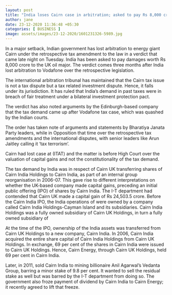 ```yaml
---
layout: post
title: "India loses Cairn case in arbitration; asked to pay Rs 8,000 cr in damages"
author: jane 
date: 23-12-2020 11:36:48 +05:30 
categories: [ BUSINESS ] 
image: assets/images/23-12-2020/1601231326-5989.jpg
---
```

In a major setback, Indian government has lost arbitration to energy giant Cairn under the retrospective tax amendment to the law in a verdict that came late night on Tuesday. India has been asked to pay damages worth Rs 8,000 crore to the UK oil major. The verdict comes three months after India lost arbitration to Vodafone over the retrospective legislation.

The international arbitration tribunal has maintained that the Cairn tax issue is not a tax dispute but a tax related investment dispute. Hence, it falls under its jurisdiction. It has ruled that India’s demand in past taxes were in breach of fair treatment under a bilateral investment protection pact.

The verdict has also noted arguments by the Edinburgh-based company that the tax demand came up after Vodafone tax case, which was quashed by the Indian courts.

The order has taken note of arguments and statements by Bharatiya Janata Party leaders, while in Opposition that time over the retrospective tax amendments and the international disputes, with senior leaders like Arun Jaitley calling it ‘tax terrorism’.

Cairn had lost case at (ITAT) and the matter is before High Court over the valuation of capital gains and not the constitutionality of the tax demand.

The tax demand by India was in respect of Cairn UK transferring shares of Cairn India Holdings to Cairn India, as part of an internal group reorganisation in 2006-07. This gave rise to different interpretations on whether the UK-based company made capital gains, preceding an initial public offering (IPO) of shares by Cairn India. The I-T department had contended that Cairn UK made a capital gain of Rs 24,503.5 crore. Before the Cairn India IPO, the India operations of were owned by a company called Cairn India Holdings-Cayman Island and its subsidiaries. Cairn India Holdings was a fully owned subsidiary of Cairn UK Holdings, in turn a fully owned subsidiary of

At the time of the IPO, ownership of the India assets was transferred from Cairn UK Holdings to a new company, Cairn India. In 2006, Cairn India acquired the entire share capital of Cairn India Holdings from Cairn UK Holdings. In exchange, 69 per cent of the shares in Cairn India were issued to Cairn UK Holdings. Hence, Cairn Energy, through Cairn UK Holdings, held 69 per cent in Cairn India.

Later, in 2011, sold Cairn India to mining billionaire Anil Agarwal’s Vedanta Group, barring a minor stake of 9.8 per cent. It wanted to sell the residual stake as well but was barred by the I-T department from doing so. The government also froze payment of dividend by Cairn India to Cairn Energy; it recently agreed to lift that freeze.